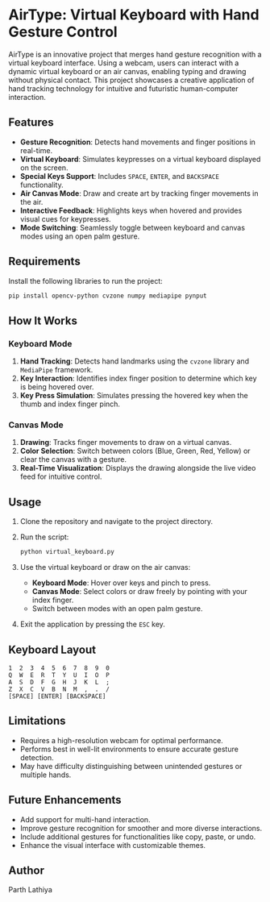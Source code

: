 # AirType: Virtual Keyboard with Hand Gesture Control

AirType is an innovative project that merges hand gesture recognition with a virtual keyboard interface. Using a webcam, users can interact with a dynamic virtual keyboard or an air canvas, enabling typing and drawing without physical contact. This project showcases a creative application of hand tracking technology for intuitive and futuristic human-computer interaction.

## Features

- **Gesture Recognition**: Detects hand movements and finger positions in real-time.
- **Virtual Keyboard**: Simulates keypresses on a virtual keyboard displayed on the screen.
- **Special Keys Support**: Includes `SPACE`, `ENTER`, and `BACKSPACE` functionality.
- **Air Canvas Mode**: Draw and create art by tracking finger movements in the air.
- **Interactive Feedback**: Highlights keys when hovered and provides visual cues for keypresses.
- **Mode Switching**: Seamlessly toggle between keyboard and canvas modes using an open palm gesture.

## Requirements

Install the following libraries to run the project:

```bash
pip install opencv-python cvzone numpy mediapipe pynput
```

## How It Works

### Keyboard Mode

1. **Hand Tracking**: Detects hand landmarks using the `cvzone` library and `MediaPipe` framework.
2. **Key Interaction**: Identifies index finger position to determine which key is being hovered over.
3. **Key Press Simulation**: Simulates pressing the hovered key when the thumb and index finger pinch.

### Canvas Mode

1. **Drawing**: Tracks finger movements to draw on a virtual canvas.
2. **Color Selection**: Switch between colors (Blue, Green, Red, Yellow) or clear the canvas with a gesture.
3. **Real-Time Visualization**: Displays the drawing alongside the live video feed for intuitive control.


## Usage

1. Clone the repository and navigate to the project directory.
2. Run the script:

   ```bash
   python virtual_keyboard.py
   ```

3. Use the virtual keyboard or draw on the air canvas:
   - **Keyboard Mode**: Hover over keys and pinch to press.
   - **Canvas Mode**: Select colors or draw freely by pointing with your index finger.
   - Switch between modes with an open palm gesture.

4. Exit the application by pressing the `ESC` key.

## Keyboard Layout

```
1  2  3  4  5  6  7  8  9  0
Q  W  E  R  T  Y  U  I  O  P
A  S  D  F  G  H  J  K  L  ;
Z  X  C  V  B  N  M  ,  .  /
[SPACE] [ENTER] [BACKSPACE]
```


## Limitations

- Requires a high-resolution webcam for optimal performance.
- Performs best in well-lit environments to ensure accurate gesture detection.
- May have difficulty distinguishing between unintended gestures or multiple hands.

## Future Enhancements

- Add support for multi-hand interaction.
- Improve gesture recognition for smoother and more diverse interactions.
- Include additional gestures for functionalities like copy, paste, or undo.
- Enhance the visual interface with customizable themes.

## Author

Parth Lathiya

